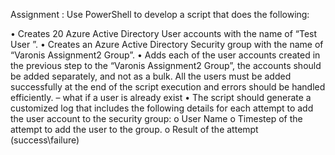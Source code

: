 Assignment : Use PowerShell to develop a script that does the following:

•	Creates 20 Azure Active Directory User accounts with the name of “Test User <Counter>”.
•	Creates an Azure Active Directory Security group with the name of “Varonis Assignment2 Group”.
•	Adds each of the user accounts created in the previous step to the “Varonis Assignment2 Group”, the accounts should be added 	    separately, and not as a bulk.
All the users must be added successfully at the end of the script execution and errors should be handled efficiently. – what if a user is already exist 
•	The script should generate a customized log that includes the following details for each attempt to add the user account to the security group:
o	User Name
o	Timestep of the attempt to add the user to the group.
o	Result of the attempt (success\failure)

